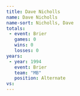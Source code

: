 ```yaml
---
title: Dave Nicholls
name: Dave Nicholls
name-sort: Nicholls, Dave
totals:
 - event: Brier
   games: 0
   wins: 0
   losses: 0
years:
 - year: 1994
   event: Brier
   team: "MB"
   position: Alternate
vs:
---
```

